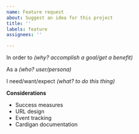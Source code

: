 ```yaml
---
name: Feature request
about: Suggest an idea for this project
title: ''
labels: feature
assignees: ''

---
```


In order to _(why? accomplish a goal/get a benefit)_

As a _(who? user/persona)_

I need/want/expect _(what? to do this thing)_


**Considerations**
- Success measures
- URL design
- Event tracking
- Cardigan documentation
